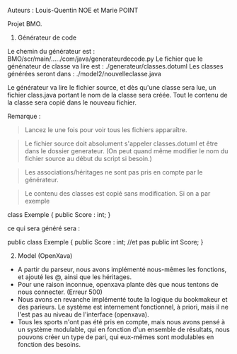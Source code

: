 Auteurs : Louis-Quentin NOE et Marie POINT

Projet BMO.

1. Générateur de code

Le chemin du générateur est : BMO/scr/main/...../com/java/generateurdecode.py
Le fichier que le génénateur de classe va lire est :    ./generateur/classes.dotuml
Les classes générées seront dans :                      ./model2/nouvelleclasse.java

Le générateur va lire le fichier source, et dès qu'une classe sera lue, un fichier class.java
portant le nom de la classe sera créée. Tout le contenu de la classe sera copié dans le nouveau fichier.

Remarque :
> Lancez le une fois pour voir tous les fichiers apparaître.

> Le fichier source doit absolument s'appeler classes.dotuml et être dans le dossier generateur.
  (On peut quand même modifier le nom du fichier source au début du script si besoin.)

> Les associations/héritages ne sont pas pris en compte par le générateur.

> Le contenu des classes est copié sans modification. Si on a par exemple

class Exemple {
    public Score : int;
}

ce qui sera généré sera :

public class Exemple {
    public Score : int; //et pas   public int Score;
}

2. Model (OpenXava)
- A partir du parseur, nous avons implémenté nous-mêmes les fonctions, et ajouté les @, ainsi que les héritages.
- Pour une raison inconnue, openxava plante dès que nous tentons de nous connecter. (Erreur 500)
- Nous avons en revanche implémenté toute la logique du bookmakeur et des parieurs. Le système est internement fonctionnel, à priori,
mais il ne l'est pas au niveau de l'interface (openxava).
- Tous les sports n'ont pas été pris en compte, mais nous avons pensé à un système modulable, qui en fonction d'un ensemble de résultats,
nous pouvons créer un type de pari, qui eux-mêmes sont modulables en fonction des besoins.